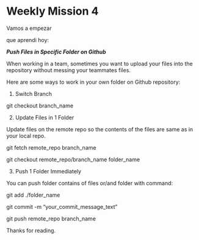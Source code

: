 # Weekly Mission 4

Vamos a empezar

que aprendi hoy:


***Push Files in Specific Folder on Github***

When working in a team, sometimes you want to upload your files into the repository without messing your teammates files.

Here are some ways to work in your own folder on Github repository:

1. Switch Branch

git checkout branch_name

2. Update Files in 1 Folder

Update files on the remote repo so the contents of the files are same as in your local repo.

git fetch remote_repo branch_name

git checkout remote_repo/branch_name folder_name

3. Push 1 Folder Immediately

You can push folder contains of files or/and folder with command:

git add ./folder_name

git commit -m “your_commit_message_text”

git push remote_repo branch_name

Thanks for reading.
